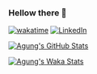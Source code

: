 ### Hellow there 👋
[![wakatime](https://img.shields.io/badge/WakaTime-2E2D2D?style=for-the-badge&logo=WakaTime&logoColor=white)](https://wakatime.com/@abad63e0-3e93-4bed-8792-595cc3f3a704)
[![LinkedIn](https://img.shields.io/badge/LinkedIn-0077B5?style=for-the-badge&logo=linkedin&logoColor=white)](https://www.linkedin.com/in/id-agungsatria/)


[![Agung's GitHub Stats](https://github-readme-stats.vercel.app/api?username=satriaa14&show_icons=true&count_private=true&line_height=40&theme=algolia)](https://github-readme-stats.vercel.app/api?username=satriaa14&show_icons=true&count_private=true&line_height=40&theme=algolia)

[![Agung's Waka Stats](https://github-readme-stats.vercel.app/api/wakatime?username=id_agungsatria&line_height=40&theme=algolia)](https://github-readme-stats.vercel.app/api/wakatime?username=id_agungsatria&line_height=40&theme=algolia)
